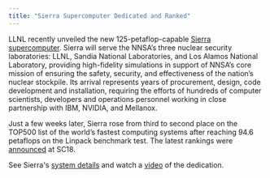 ```yaml
---
title: "Sierra Supercomputer Dedicated and Ranked"
---
```


LLNL recently unveiled the new 125-petaflop-capable [Sierra supercomputer](https://www.llnl.gov/news/lawrence-livermore-unveils-nnsa%E2%80%99s-sierra-world%E2%80%99s-third-fastest-supercomputer). Sierra will serve the NNSA’s three nuclear security laboratories: LLNL, Sandia National Laboratories, and Los Alamos National Laboratory, providing high-fidelity simulations in support of NNSA’s core mission of ensuring the safety, security, and effectiveness of the nation’s nuclear stockpile. Its arrival represents years of procurement, design, code development and installation, requiring the efforts of hundreds of computer scientists, developers and operations personnel working in close partnership with IBM, NVIDIA, and Mellanox.

Just a few weeks later, Sierra rose from third to second place on the TOP500 list of the world’s fastest computing systems after reaching 94.6 petaflops on the Linpack benchmark test. The latest rankings were [announced](https://www.llnl.gov/news/sierra-reaches-higher-altitudes-takes-no-2-spot-list-worlds-fastest-supercomputers) at SC18.

See Sierra's [system details](https://hpc.llnl.gov/hardware/platforms/sierra) and watch a [video](https://www.youtube.com/watch?v=FHWK_zXCqUQ) of the dedication.
